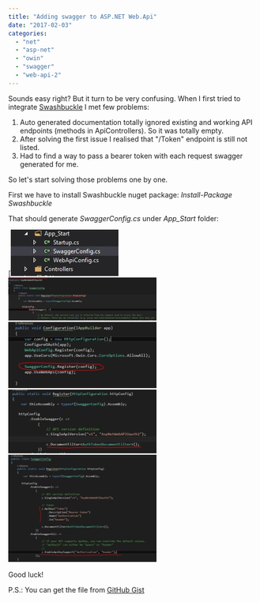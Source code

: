 ```yaml
---
title: "Adding swagger to ASP.NET Web.Api"
date: "2017-02-03"
categories: 
  - "net"
  - "asp-net"
  - "owin"
  - "swagger"
  - "web-api-2"
---
```


  

Sounds easy right? But it turn to be very confusing. When I first tried to integrate [Swashbuckle](https://github.com/domaindrivendev/Swashbuckle) I met few problems:

1. Auto generated documentation totally ignored existing and working API endpoints (methods in ApiControllers). So it was totally empty.
2. After solving the first issue I realised that "/Token" endpoint is still not listed.
3. Had to find a way to pass a bearer token with each request swagger generated for me.

So let's start solving those problems one by one.

First we have to install Swashbuckle nuget package: _Install-Package Swashbuckle_

That should generate _SwaggerConfig.cs_ under _App\_Start_ folder:

  

[![swashbuckle swagger](/images/2017-02-03-adding-swagger-to-asp-net-web-api/2.jpg)![swashbuckle swagger](/images/2017-02-03-adding-swagger-to-asp-net-web-api/3.jpg)![](/images/2017-02-03-adding-swagger-to-asp-net-web-api/4.jpg)![](/images/2017-02-03-adding-swagger-to-asp-net-web-api/5.jpg)![](/images/2017-02-03-adding-swagger-to-asp-net-web-api/6.jpg)

  
Good luck!  
  
P.S.: You can get the file from [GitHub Gist](https://gist.github.com/yuv4ik/8e41b47d3ad3d54827cac0808cf19e98)
